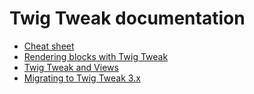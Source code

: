 # Twig Tweak documentation

- [Cheat sheet](cheat-sheet.md)
- [Rendering blocks with Twig Tweak](blocks.md)
- [Twig Tweak and Views](views.md)
- [Migrating to Twig Tweak 3.x](migration-to-3.x.md)
